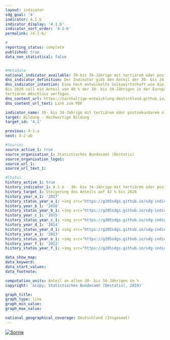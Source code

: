 ```yaml
---                       
layout: indicator                       
sdg_goal: '4'                       
indicator: 4.1.b                       
indicator_display: '4.1.b'                       
indicator_sort_order: '4-1-b'                       
permalink: /4-1-b/                       

#                       
reporting_status: complete                       
published: true                       
data_non_statistical: false                       


#Metadata                       
national_indicator_available: 30-bis 34-Jährige mit tertiärem oder postsekundarem nicht-tertiären Bildungsabschluss                       
dns_indicator_definition: Der Indikator gibt den Anteil der 30- bis 34-Jährigen an, die über einen Abschluss des Tertiärbereichs (Stufen 5 bis 8 der Internationalen Standardklassifikation des Bildungswesens, ISCED, 2011) oder einen postsekundaren nicht-tertiären Abschluss (Stufe 4 der ISCED) verfügen.                       
dns_indicator_intention: Eine hoch entwickelte Volkswirtschaft wie die deutsche, in der der Dienstleistungssektor und der Bedarf an Wissen und Expertise immer stärker in den Vordergrund rücken, benötigt hoch qualifizierte Arbeitskräfte. Der Wert des Indikators soll daher bis zum Jahr 2020 auf 42 % steigen.Diese Zielsetzung lehnt sich an das Ziel der Strategie „Europa 2020“ der Europäischen Union an:
Bis 2020 soll ein Anteil von 40 % der 30- bis 34-Jährigen in der Europäischen Union über einen
tertiären Abschluss verfügen.                       
dns_content_url: https://nachhaltige-entwicklung-deutschland.github.io/open-sdg-site-starter/public/content/4.1.b.pdf                       
dns_content_url_text: Link zum PDF                       

indicator_name: 30- bis 34-Jährige mit tertiärem oder postsekundarem nicht-tertiären Abschluss                       
target: Bildung - Hochwertige Bildung                       
target_id: '4.1'                       

previous: 4-1-a                       
next: 4-2-ab                       

#Sources
source_active_1: true                               
source_organisation_1: Statistisches Bundesamt (Destatis)                               
source_organisation_logo1:                                
source_url_1:                                
source_url_text_1:                                

#Status                           
history_active_1: true                           
history_indicator_1: 4.1.b - 30- bis 34-Jährige mit tertiärem oder postsekundarem nicht-tertiären Abschluss                           
history_target_1: Steigerung des Anteils auf 42 % bis 2020
history_year_a_1: '2017'                               
history_status_year_a_1: <img src="https://g205sdgs.github.io/sdg-indicators/public/Wettersymbole/Sonne.png" alt="Sonne" />
history_year_b_1: '2016'                               
history_status_year_b_1: <img src="https://g205sdgs.github.io/sdg-indicators/public/Wettersymbole/Sonne.png" alt="Sonne" />
history_year_c_1: '2015'                               
history_status_year_c_1: <img src="https://g205sdgs.github.io/sdg-indicators/public/Wettersymbole/Sonne.png" alt="Sonne" />
history_year_d_1: '2014'                               
history_status_year_d_1: <img src="https://g205sdgs.github.io/sdg-indicators/public/Wettersymbole/Sonne.png" alt="Sonne" />
history_year_e_1: '2013'                               
history_status_year_e_1: <img src="https://g205sdgs.github.io/sdg-indicators/public/Wettersymbole/Sonne.png" alt="Sonne" />
history_year_f_1: '2012'                               
history_status_year_f_1: <img src="https://g205sdgs.github.io/sdg-indicators/public/Wettersymbole/Sonne.png" alt="Sonne" />

data_show_map:                        
data_keyword:                        
data_start_values:                        
data_footnote:                        

computation_units: Anteil an allen 30- bis 34-Jährigen in %                       
copyright: '&copy; Statistisches Bundesamt (Destatis), 2019)'                       

graph_title:                        
graph_type: line                       
graph_min_value:                        
graph_max_value:                        

national_geographical_coverage: Deutschland (Insgesamt)                       
---
```

<a href="https://nachhaltige-entwicklung-deutschland.github.io/open-sdg-site-starter/status/"><img src="https://g205sdgs.github.io/sdg-indicators/public/Wettersymbole/Sonne.png" alt="Sonne" />                           
</a>